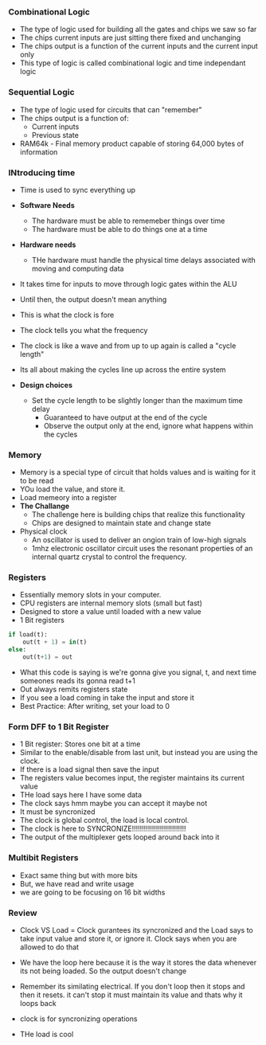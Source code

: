 ### Combinational Logic
* The type of logic used for building all the gates and chips we saw so far
* The chips current inputs are just sitting there fixed and unchanging
* The chips output is a function of the current inputs and the current input only
* This type of logic is called combinational logic and time independant logic

### Sequential Logic
* The type of logic used for circuits that can "remember"
* The chips output is a function of:
  * Current inputs
  * Previous state
* RAM64k - Final memory product capable of storing 64,000 bytes of information

### INtroducing time
* Time is used to sync everything up
* **Software Needs**
  * The hardware must be able to rememeber things over time
  * The hardware must be able to do things one at a time

* **Hardware needs**
  * THe hardware must handle the physical time delays associated with moving and computing data

* It takes time for inputs to move through logic gates within the ALU
* Until then, the output doesn't mean anything
* This is what the clock is fore
* The clock tells you what the frequency 
* The clock is like a wave and from up to up again is called a "cycle length"
* Its all about making the cycles line up across the entire system
* **Design choices**
  * Set the cycle length to be slightly longer than the maximum time delay
    * Guaranteed to have output at the end of the cycle
    * Observe the output only at the end, ignore what happens within the cycles

### Memory
* Memory is a special type of circuit that holds values and is waiting for it to be read
* YOu load the value, and store it.
* Load memeory into a register
* **The Challange**
  * The challenge here is building chips that realize this functionality
  * Chips are designed to maintain state and change state
* Physical clock
  * An oscillator is used to deliver an ongion train of low-high signals
  * 1mhz electronic oscillator circuit uses the resonant properties of an internal quartz crystal to control the frequency.

### Registers
* Essentially memory slots in your computer.
* CPU registers are internal memory slots (small but fast)
* Designed to store a value until loaded with a new value
* 1 Bit registers
```python
if load(t):
    out(t + 1) = in(t)
else:
    out(t+1) = out
```
* What this code is saying is we're gonna give you signal, t, and next time someones reads its gonna read t+1
* Out always remits registers state
* If you see a load coming in take the input and store it
* Best Practice: After writing, set your load to 0

### Form DFF to 1 Bit Register
* 1 Bit register: Stores one bit at a time
* Similar to the enable/disable from last unit, but instead you are using the clock.
* If there is a load signal then save the input
* The registers value becomes input, the register maintains its current value
* THe load says here I have some data
* The clock says hmm maybe you can accept it maybe not
* It must be syncronized
* The clock is global control, the load is local control.
* The clock is here to SYNCRONIZE!!!!!!!!!!!!!!!!!!!!!!!!!!!
* The output of the multiplexer gets looped around back into it
### Multibit Registers
* Exact same thing but with more bits
* But, we have read and write usage
* we are going to be focusing on 16 bit widths

### Review

* Clock VS Load = Clock gurantees its syncronized and the Load says to take input value and store it, or ignore it. Clock says when you are allowed to do that
* We have the loop here because it is the way it stores the data whenever its not being loaded. So the output doesn't change
* Remember its similating electrical. If you don't loop then it stops and then it resets. it can't stop it must maintain its value and thats why it loops back
* clock is for syncronizing operations 

* THe load is cool



